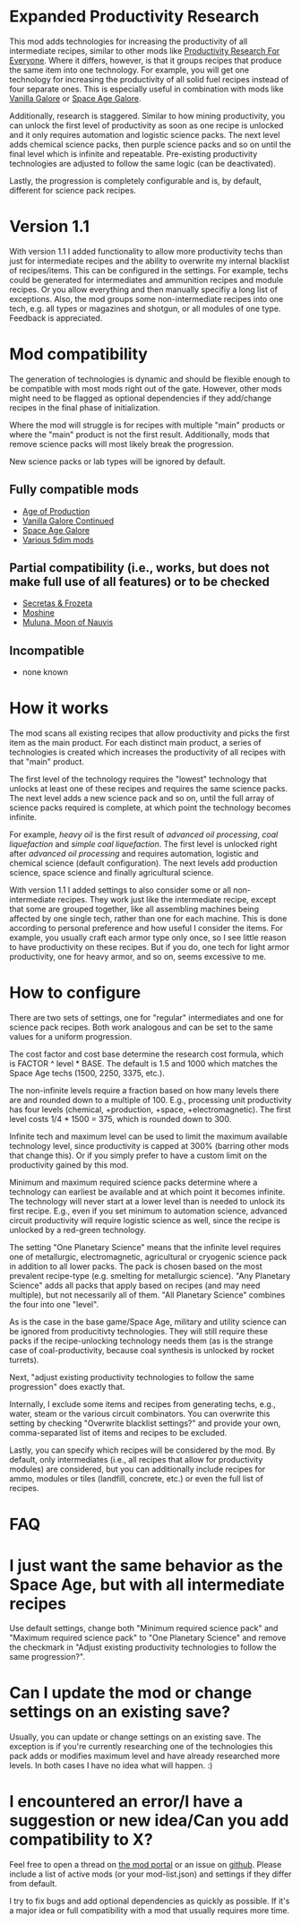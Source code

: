# Expanded Productivity Research

This mod adds technologies for increasing the productivity of all intermediate recipes, similar to other mods like [Productivity Research For Everyone](https://mods.factorio.com/mod/ProductivityResearchForEveryone). Where it differs, however, is that it groups recipes that produce the same item into one technology. For example, you will get one technology for increasing the productivity of all solid fuel recipes instead of four separate ones. This is especially useful in combination with mods like [Vanilla Galore](https://mods.factorio.com/mod/vanilla_galore_continued) or [Space Age Galore](https://mods.factorio.com/mod/space_age_galore).

Additionally, research is staggered. Similar to how mining productivity, you can unlock the first level of productivity as soon as one recipe is unlocked and it only requires automation and logistic science packs. The next level adds chemical science packs, then purple science packs and so on until the final level which is infinite and repeatable. Pre-existing productivity technologies are adjusted to follow the same logic (can be deactivated).

Lastly, the progression is completely configurable and is, by default, different for science pack recipes.

# Version 1.1

With version 1.1 I added functionality to allow more productivity techs than just for intermediate recipes and the ability to overwrite my internal blacklist of recipes/items. This can be configured in the settings. For example, techs could be generated for intermediates and ammunition recipes and module recipes. Or you allow everything and then manually specifiy a long list of exceptions. Also, the mod groups some non-intermediate recipes into one tech, e.g. all types or magazines and shotgun, or all modules of one type. Feedback is appreciated.

# Mod compatibility

The generation of technologies is dynamic and should be flexible enough to be compatible with most mods right out of the gate. However, other mods might need to be flagged as optional dependencies if they add/change recipes in the final phase of initialization.

Where the mod will struggle is for recipes with multiple "main" products or where the "main" product is not the first result. Additionally, mods that remove science packs will most likely break the progression.

New science packs or lab types will be ignored by default.

## Fully compatible mods
- [Age of Production](https://mods.factorio.com/mod/Age-of-Production)
- [Vanilla Galore Continued](https://mods.factorio.com/mod/vanilla_galore_continued)
- [Space Age Galore](https://mods.factorio.com/mod/space_age_galore)
- [Various 5dim mods](https://mods.factorio.com/user/McGuten)

## Partial compatibility (i.e., works, but does not make full use of all features) or to be checked
- [Secretas & Frozeta](https://mods.factorio.com/mod/secretas)
- [Moshine](https://mods.factorio.com/mod/Moshine)
- [Muluna, Moon of Nauvis](https://mods.factorio.com/mod/planet-muluna)

## Incompatible
- none known

# How it works
The mod scans all existing recipes that allow productivity and picks the first item as the main product. For each distinct main product, a series of technologies is created which increases the productivity of all recipes with that "main" product.

The first level of the technology requires the "lowest" technology that unlocks at least one of these recipes and requires the same science packs. The next level adds a new science pack and so on, until the full array of science packs required is complete, at which point the technology becomes infinite.

For example, *heavy oil* is the first result of *advanced oil processing*, *coal liquefaction* and *simple coal liquefaction*. The first level is unlocked right after *advanced oil processing* and requires automation, logistic and chemical science (default configuration). The next levels add production science, space science and finally agricultural science.

With version 1.1 I added settings to also consider some or all non-intermediate recipes. They work just like the intermediate recipe, except that some are grouped together, like all assembling machines being affected by one single tech, rather than one for each machine. This is done according to personal preference and how useful I consider the items. For example, you usually craft each armor type only once, so I see little reason to have productivity on these recipes. But if you do, one tech for light armor productivity, one for heavy armor, and so on, seems excessive to me.

# How to configure
There are two sets of settings, one for "regular" intermediates and one for science pack recipes. Both work analogous and can be set to the same values for a uniform progression.

The cost factor and cost base determine the research cost formula, which is FACTOR ^ level * BASE. The default is 1.5 and 1000 which matches the Space Age techs (1500, 2250, 3375, etc.).

The non-infinite levels require a fraction based on how many levels there are and rounded down to a multiple of 100. E.g., processing unit productivity has four levels (chemical, +production, +space, +electromagnetic). The first level costs 1/4 * 1500 = 375, which is rounded down to 300.

Infinite tech and maximum level can be used to limit the maximum available technology level, since productivity is capped at 300% (barring other mods that change this). Or if you simply prefer to have a custom limit on the productivity gained by this mod.

Minimum and maximum required science packs determine where a technology can earliest be available and at which point it becomes infinite. The technology will never start at a lower level than is needed to unlock its first recipe. E.g., even if you set minimum to automation science, advanced circuit productivity will require logistic science as well, since the recipe is unlocked by a red-green technology.

The setting "One Planetary Science" means that the infinite level requires one of metallurgic, electromagnetic, agricultural or cryogenic science pack in addition to all lower packs. The pack is chosen based on the most prevalent recipe-type (e.g. smelting for metallurgic science). "Any Planetary Science" adds all packs that apply based on recipes (and may need multiple), but not necessarily all of them. "All Planetary Science" combines the four into one "level".

As is the case in the base game/Space Age, military and utility science can be ignored from producitivty technologies. They will still require these packs if the recipe-unlocking technology needs them (as is the strange case of coal-productivity, because coal synthesis is unlocked by rocket turrets).

Next, "adjust existing productivity technologies to follow the same progression" does exactly that.

Internally, I exclude some items and recipes from generating techs, e.g., water, steam or the various circuit combinators. You can overwrite this setting by checking "Overwrite blacklist settings?" and provide your own, comma-separated list of items and recipes to be excluded.

Lastly, you can specify which recipes will be considered by the mod. By default, only intermediates (i.e., all recipes that allow for productivity modules) are considered, but you can additionally include recipes for ammo, modules or tiles (landfill, concrete, etc.) or even the full list of recipes.


# FAQ

# I just want the same behavior as the Space Age, but with all intermediate recipes

Use default settings, change both "Minimum required science pack" and "Maximum required science pack" to "One Planetary Science" and remove the checkmark in "Adjust existing productivity technologies to follow the same progression?".

# Can I update the mod or change settings on an existing save?

Usually, you can update or change settings on an existing save. The exception is if you're currently researching one of the technologies this pack adds or modifies maximum level and have already researched more levels. In both cases I have no idea what will happen. :)

# I encountered an error/I have a suggestion or new idea/Can you add compatibility to X?

Feel free to open a thread on [the mod portal](https://mods.factorio.com/mod/ExpandedProductivityResearch/discussion) or an issue on [github](https://github.com/Gandave/Expanded-Productivity-Research/issues). Please include a list of active mods (or your mod-list.json) and settings if they differ from default.

I try to fix bugs and add optional dependencies as quickly as possible. If it's a major idea or full compatibility with a mod that usually requires more time.

